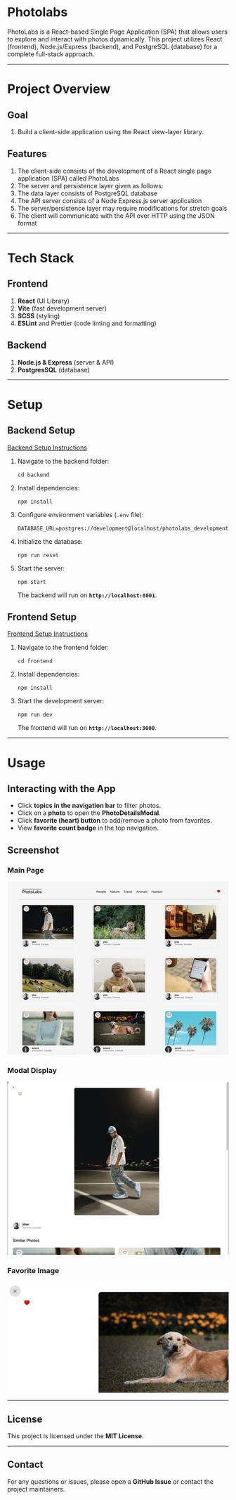 # **Photolabs**

PhotoLabs is a React-based Single Page Application (SPA) that allows users to explore and interact with photos dynamically. This project utilizes React (frontend), Node.js/Express (backend), and PostgreSQL (database) for a complete full-stack approach.

---

# **Project Overview**

## **Goal**

1. Build a client-side application using the React view-layer library.

## **Features**

1. The client-side consists of the development of a React single page application (SPA) called PhotoLabs
2. The server and persistence layer given as follows:
3. The data layer consists of PostgreSQL database
4. The API server consists of a Node Express.js server application
5. The server/persistence layer may require modifications for stretch goals
6. The client will communicate with the API over HTTP using the JSON format

---

# **Tech Stack**

## **Frontend**

1. **React** (UI Library)
2. **Vite** (fast development server)
3. **SCSS** (styling)
4. **ESLint** and Prettier (code linting and formatting)

## **Backend**

1. **Node.js & Express** (server & API)
2. **PostgresSQL** (database)

---

# **Setup**

## **Backend Setup**

[Backend Setup Instructions](/backend/)

1. Navigate to the backend folder:
   ```
   cd backend
   ```
2. Install dependencies:
   ```
   npm install
   ```
3. Configure environment variables (`.env` file):
   ```
   DATABASE_URL=postgres://development@localhost/photolabs_development
   ```
4. Initialize the database:
   ```
   npm run reset
   ```
5. Start the server:
   ```
   npm start
   ```
   The backend will run on **`http://localhost:8001`**.

## **Frontend Setup**

[Frontend Setup Instructions](/frontend/)

1. Navigate to the frontend folder:
   ```
   cd frontend
   ```
2. Install dependencies:
   ```
   npm install
   ```
3. Start the development server:
   ```
   npm run dev
   ```
   The frontend will run on **`http://localhost:3000`**.

---

# **Usage**

## **Interacting with the App**

- Click **topics in the navigation bar** to filter photos.
- Click on a **photo** to open the **PhotoDetailsModal**.
- Click **favorite (heart) button** to add/remove a photo from favorites.
- View **favorite count badge** in the top navigation.

## **Screenshot**

### **Main Page**

![Main Page](./docs/01-mainpage.png)

### **Modal Display**

![Modal Display](./docs/02-modal.png)

### **Favorite Image**

![Favourite Image](./docs/03-fav_image.png)

---

## **License**

This project is licensed under the **MIT License**.

---

## **Contact**

For any questions or issues, please open a **GitHub Issue** or contact the project maintainers.
